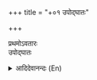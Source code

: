 +++
title = "+०१ उपोद्घातः"

+++



प्रथमोऽवतारः  
उपोद्घातः 

<details><summary>आदिदेवानन्दः (En)</summary>

YATINDRAMATADIPIKĀ 

AVATARA I 

INTRODUCTORY 
</details>
